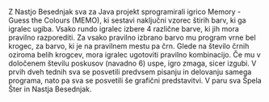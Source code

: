 Z Nastjo Besednjak sva za Java projekt sprogramirali igrico Memory - Guess the Colours (MEMO), ki sestavi naključni vzorec štirih barv, ki ga igralec ugiba. Vsako rundo igralec izbere 4 različne barve, ki jih mora pravilno razporediti. Za vsako pravilno izbrano barvo mu program vrne bel krogec, za barvo, ki je na pravilnem mestu pa črn. Glede na število črnih oziroma belih krogcev, mora igralec ugotoviti pravilno kombinacijo. Če mu v določenem številu poskusov (navadno 6) uspe, igro zmaga, sicer izgubi.
V prvih dveh tednih sva se posvetili predvsem pisanju in delovanju samega programa, nato pa sva se posvetili še grafični predstavitvi.
V paru sva Špela Šter in Nastja Besednjak. 
